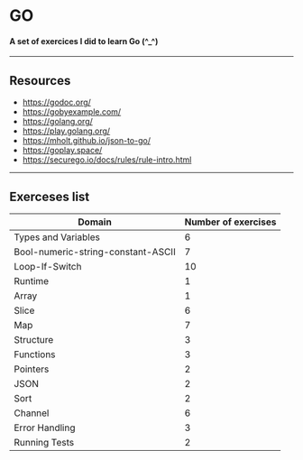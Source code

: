 # GO
#### A set of exercices I did to learn Go (^_^)
------------------
## Resources
- https://godoc.org/
- https://gobyexample.com/
- https://golang.org/
- https://play.golang.org/
- https://mholt.github.io/json-to-go/
- https://goplay.space/
- https://securego.io/docs/rules/rule-intro.html
------------------
## Exerceses list
|Domain |Number of exercises|
|-------|:-----------------|
|Types and Variables|6|
|Bool-numeric-string-constant-ASCII|7|
|Loop-If-Switch|10|
|Runtime|1|
|Array|1|
|Slice|6|
|Map|7|
|Structure|3|
|Functions|3|
|Pointers|2|
|JSON|2|
|Sort|2|
|Channel|6|
|Error Handling|3|
|Running Tests|2|

